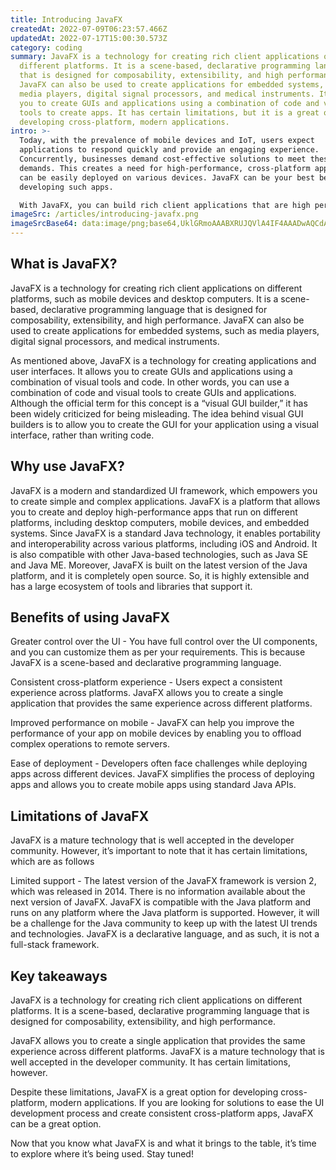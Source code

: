 ```yaml
---
title: Introducing JavaFX
createdAt: 2022-07-09T06:23:57.466Z
updatedAt: 2022-07-17T15:00:30.573Z
category: coding
summary: JavaFX is a technology for creating rich client applications on
  different platforms. It is a scene-based, declarative programming language
  that is designed for composability, extensibility, and high performance.
  JavaFX can also be used to create applications for embedded systems, such as
  media players, digital signal processors, and medical instruments. It allows
  you to create GUIs and applications using a combination of code and visual
  tools to create apps. It has certain limitations, but it is a great option for
  developing cross-platform, modern applications.
intro: >-
  Today, with the prevalence of mobile devices and IoT, users expect
  applications to respond quickly and provide an engaging experience.
  Concurrently, businesses demand cost-effective solutions to meet these
  demands. This creates a need for high-performance, cross-platform apps that
  can be easily deployed on various devices. JavaFX can be your best bet for
  developing such apps.

  With JavaFX, you can build rich client applications that are high performing, responsive, and have a natural user interface (NUI). In this post, we will explain what JavaFX is and what it brings to the table. We will also see some examples of where this technology is being used. If you’re interested in learning more about its benefits and implementation details, keep reading!
imageSrc: /articles/introducing-javafx.png
imageSrcBase64: data:image/png;base64,UklGRmoAAABXRUJQVlA4IF4AAADwAQCdASoKAAoAAUAmJQBOgCB/6+zYZOAA/v4HO1IjZAB6f22LalmwDwG0u8aYoeHhlTuPctTPayRorl/eglW1JATuvW42ItSMgrISwj+27NnxReD+D6XpeOve+AAA
---
```


## What is JavaFX?

JavaFX is a technology for creating rich client applications on different platforms, such as mobile devices and desktop computers. It is a scene-based, declarative programming language that is designed for composability, extensibility, and high performance.
JavaFX can also be used to create applications for embedded systems, such as media players, digital signal processors, and medical instruments.

As mentioned above, JavaFX is a technology for creating applications and user interfaces. It allows you to create GUIs and applications using a combination of visual tools and code. In other words, you can use a combination of code and visual tools to create GUIs and applications.
Although the official term for this concept is a “visual GUI builder,” it has been widely criticized for being misleading. The idea behind visual GUI builders is to allow you to create the GUI for your application using a visual interface, rather than writing code.

## Why use JavaFX?

JavaFX is a modern and standardized UI framework, which empowers you to create simple and complex applications. JavaFX is a platform that allows you to create and deploy high-performance apps that run on different platforms, including desktop computers, mobile devices, and embedded systems.
Since JavaFX is a standard Java technology, it enables portability and interoperability across various platforms, including iOS and Android. It is also compatible with other Java-based technologies, such as Java SE and Java ME.
Moreover, JavaFX is built on the latest version of the Java platform, and it is completely open source. So, it is highly extensible and has a large ecosystem of tools and libraries that support it.

## Benefits of using JavaFX

Greater control over the UI - You have full control over the UI components, and you can customize them as per your requirements. This is because JavaFX is a scene-based and declarative programming language.

Consistent cross-platform experience - Users expect a consistent experience across platforms. JavaFX allows you to create a single application that provides the same experience across different platforms.

Improved performance on mobile - JavaFX can help you improve the performance of your app on mobile devices by enabling you to offload complex operations to remote servers.

Ease of deployment - Developers often face challenges while deploying apps across different devices. JavaFX simplifies the process of deploying apps and allows you to create mobile apps using standard Java APIs.

## Limitations of JavaFX

JavaFX is a mature technology that is well accepted in the developer community. However, it’s important to note that it has certain limitations, which are as follows

Limited support - The latest version of the JavaFX framework is version 2, which was released in 2014. There is no information available about the next version of JavaFX.
JavaFX is compatible with the Java platform and runs on any platform where the Java platform is supported. However, it will be a challenge for the Java community to keep up with the latest UI trends and technologies.
JavaFX is a declarative language, and as such, it is not a full-stack framework.

## Key takeaways

JavaFX is a technology for creating rich client applications on different platforms. It is a scene-based, declarative programming language that is designed for composability, extensibility, and high performance.

JavaFX allows you to create a single application that provides the same experience across different platforms. JavaFX is a mature technology that is well accepted in the developer community. It has certain limitations, however.

Despite these limitations, JavaFX is a great option for developing cross-platform, modern applications. If you are looking for solutions to ease the UI development process and create consistent cross-platform apps, JavaFX can be a great option.

Now that you know what JavaFX is and what it brings to the table, it’s time to explore where it’s being used. Stay tuned!
